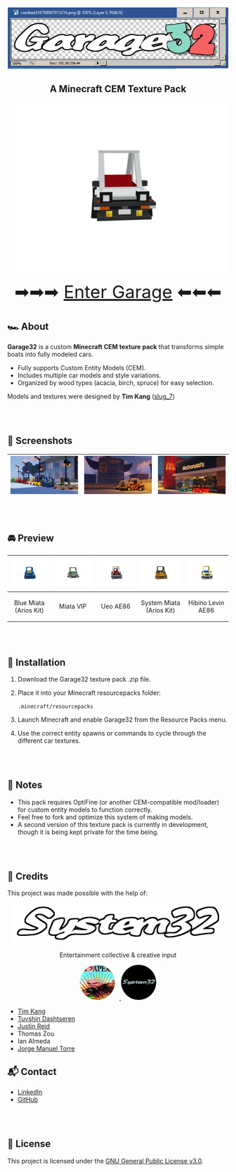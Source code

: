 <p align="center">
  <img src=".assets/logos//Garage32.png"/>
</p>

<h2 align="center"><b>A Minecraft CEM Texture Pack</b></h2>

<p align="center">
  <img src=".assets/gifs/TakumiAE86.gif" width="500"/>
</p>

<p align="center">
  <span style="font-size:40px;">➡➡➡ <a href=".assets/GARAGE.md">Enter Garage</a> ⬅⬅⬅</span>
</p>

<div style="margin-top:40px;"></div>

## 🏎️ About

**Garage32** is a custom **Minecraft CEM texture pack** that transforms simple boats into fully modeled cars.   

-   Fully supports Custom Entity Models (CEM).
-   Includes multiple car models and style variations.
-   Organized by wood types (acacia, birch, spruce) for easy selection.

Models and textures were designed by **Tim Kang** ([slug_7](https://www.instagram.com/slug_7/))

<div style="margin-top:80px;"></div>

## 📸 Screenshots

| <img src=".assets/screenshots/roster.png" width="250"/> | <img src=".assets/screenshots/office.png" width="250"/> | <img src=".assets/screenshots/mcd.png" width="250"/> |
|---------------------------------------------------------|---------------------------------------------------------|-------------------------------------------------------|

<div style="margin-top:80px;"></div>

## 🚘 Preview

| <img src=".assets/gifs/BlueMiataAriosKit.gif" width="180"/> | <img src=".assets/gifs/MiataVip.gif" width="180"/> | <img src=".assets/gifs/UeoAE86.gif" width="180"/> | <img src=".assets/gifs/SystemMiataAriosKit.gif" width="180"/> | <img src=".assets/gifs/HibinoLevinAE86.gif" width="180"/> |
|:----------------------------------------------------------:|:-------------------------------------------------:|:-------------------------------------------------:|:------------------------------------------------------------:|:----------------------------------------------------------:|
| <p align="center">Blue Miata<br>(Arios Kit)</p>            | <p align="center">Miata VIP</p>                   | <p align="center">Ueo AE86</p>                   | <p align="center">System Miata<br>(Arios Kit)</p>            | <p align="center">Hibino Levin AE86</p>                   |

<div style="margin-top:80px;"></div>

## 🔧 Installation

1.  Download the Garage32 texture pack .zip file.

2.  Place it into your Minecraft resourcepacks folder:

        .minecraft/resourcepacks

3.  Launch Minecraft and enable Garage32 from the Resource Packs menu.

4.  Use the correct entity spawns or commands to cycle through the
    different car textures.

<div style="margin-top:80px;"></div>

## 📝 Notes

-   This pack requires OptiFine (or another CEM-compatible mod/loader)
    for custom entity models to function correctly.  
-   Feel free to fork and optimize this system of making models.  
-   A second version of this texture pack is currently in development, though it is being kept private for the time being.

<div style="margin-top:80px;"></div>

## 👥 Credits

This project was made possible with the help of:

<p align="center">
  <img src=".assets/logos/syslogo.png"/>
</p>

<p align="center">
Entertainment collective & creative input</a>
</p>

<p align="center">
  <a href="https://www.youtube.com/@sys32ent">
    <img src=".assets/logos/sys32entYT.jpg" width="80" style="border-radius:50%; margin-right:10px;"/>
  </a>
  <a href="https://www.instagram.com/sys32ent/">
    <img src=".assets/logos/sys32entInsta.jpg" width="80" style="border-radius:50%;"/>
  </a>
</p>




- [Tim Kang](https://www.instagram.com/slug_7/)
- [Tuvshin Dashtseren](https://www.linkedin.com/in/tuvshindash/)
- [Justin Reid](https://www.linkedin.com/in/justin-mreid/)
- Thomas Zou
- Ian Almeda
- [Jorge Manuel Torre](https://github.com/slumpy666)

## 📬 Contact
- [LinkedIn](https://www.linkedin.com/in/jmt1006/)
- [GitHub](https://github.com/slumpy666)

<div style="margin-top:80px;"></div>

## 📜 License
This project is licensed under the [GNU General Public License v3.0](LICENSE).
